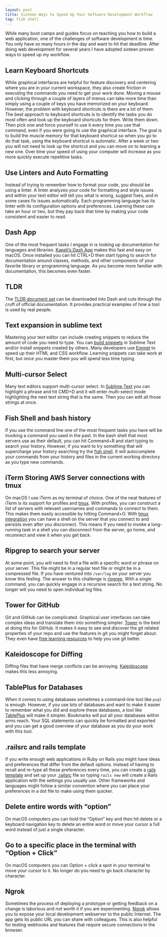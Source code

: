 ```yaml
---
layout: post
title: Sixteen Ways to Speed Up Your Software Development Workflow
tag: fish shell
---
```

While many boot camps and guides focus on teaching you how to build a web application, one of the challenges of software development is time. You only have so many hours in the day and want to hit that deadline. After doing web development for several years I have adopted sixteen proven ways to speed up my workflow.

## Learn Keyboard Shortcuts
While graphical interfaces are helpful for feature discovery and centering where you are in your current workspace, they also create friction in executing the commands you need to get your work done. Moving a mouse and clicking through a couple of layers of menus can take more time than simply using a couple of keys you have memorized on your keyboard. However, the problem with keyboard shortcuts is there are a lot of them. The best approach to keyboard shortcuts is to identify the tasks you do most often and look up the keyboard shortcuts for them. Write them down. Then pick one and force yourself to use it every time you use that command, even if you were going to use the graphical interface. The goal is to build the muscle memory for that keyboard shortcut so when you go to do that task, using the keyboard shortcut is automatic. After a week or two you will not need to look up the shortcut and you can move on to learning a new one. Over time your speed of using your computer will increase as you more quickly execute repetitive tasks.

## Use Linters and Auto Formatting
Instead of trying to remember how to format your code, you should be using a linter. A linter analyzes your code for formatting and style issues and within your text editor will tell you what is wrong, suggest fixes, and in some cases fix issues automatically. Each programming language has its linter with its configuration options and preferences. Learning these can take an hour or two, but they pay back that time by making your code consistent and easier to read.

## Dash App
One of the most frequent tasks I engage in is looking up documentation for languages and libraries. [Kapeli’s Dash App](https://kapeli.com/dash) makes this fast and easy on macOS. Once installed you can hit CTRL+D then start typing to search for documentation around classes, methods, and other components of your favorite library or programming language. As you become more familiar with documentation, this becomes even faster.

## TLDR
The [TLDR document set](https://github.com/tldr-pages/tldr) can be downloaded into Dash and cuts through the cruft of official documentation. It provides practical examples of how a tool is used by real people.

## Text expansion in sublime text
Mastering your text editor can include creating snippets to reduce the amount of code you need to type. You can [build snippets](http://docs.sublimetext.info/en/latest/extensibility/snippets.html) in Sublime Text and/or install snippets created by others. Many developers use [Emmet](https://emmet.io) to speed up their HTML and CSS workflow. Learning snippets can take work at first, but once you master them you will spend less time typing.

## Multi-cursor Select
Many text editors support multi-cursor select. In [Sublime Text](https://www.sublimetext.com/docs/3/multiple_selection_with_the_keyboard.html) you can highlight a phrase and hit CMD+D and it will enter multi-select mode highlighting the next text string that is the same. Then you can edit all those strings at once.

## Fish Shell and bash history
If you use the command line one of the most frequent tasks you have will be invoking a command you used in the past. In the bash shell that most servers use as their default, you can hit Command+R and start typing to search your history. However, if you want to try something that will supercharge your history searching try the [fish shell](https://fishshell.com). It will autocomplete your commands from your history and files in the current working directory as you type new commands.

## iTerm Storing AWS Server connections with tmux
On macOS I use iTerm as my terminal of choice. One of the neat features of iTerm is its support for profiles and [tmux](https://thoughtbot.com/blog/a-tmux-crash-course). With profiles, you can construct a list of servers with relevant usernames and commands to connect to them. This makes them easily accessible by hitting Command+O. With [tmux integration](https://www.iterm2.com/documentation-tmux-integration.html) you can have a shell on the server that you connect to and persists even after you disconnect. This means if you need to invoke a long-running task in a shell you can disconnect from the server, go home, and reconnect and view it when you get back.

## Ripgrep to search your server
At some point, you will need to find a file with a specific word or phrase on your server. This file might be in a regular text file or might be in a compressed file. If you have ventured into `/var/log` on your server you know this feeling. The answer to this challenge is [ripgrep](https://github.com/BurntSushi/ripgrep). With a single command, you can quickly engage in a recursive search for a text string. No longer will you need to open individual log files.

## Tower for GitHub
Git and GitHub can be complicated. Graphical user interfaces can take complex ideas and translate them into something simpler. [Tower](https://www.git-tower.com) is the best at doing this for GitHub. It makes it easy to see and discover the git related properties of your repo and use the features in git you might forget about. They even have [free learning resources](https://www.git-tower.com/learn/) to help you use git better.

## Kaleidoscope for Diffing
Diffing files that have merge conflicts can be annoying. [Kaleidoscope](https://www.kaleidoscopeapp.com) makes this less annoying.

## TablePlus for Databases
When it comes to using databases sometimes a command-line tool like `psql` is enough. However, if you use lots of databases and want to make it easier to remember what you did and explore these databases, a tool like [TablePlus](https://tableplus.com) will make it simpler. Bookmarks will put all your databases within arms reach. Your SQL statements can quickly be formatted and exported and you can get a good overview of your database as you do your work with this tool.

## .railsrc and rails template
If you write enough web applications in Ruby on Rails you might have ideas and preferences that differ from the default options. Instead of having to recall and re-type all these preferences every time, you can create a [rails template](https://guides.rubyonrails.org/rails_application_templates.html) and set up your [.railsrc](https://www.natashatherobot.com/how-to-configure-your-rails-defaults/) file so typing `rails new` will create a Rails application with the settings you usually use. Other frameworks and languages might follow a similar convention where you can place your preferences in a dot file to make using them quicker.

## Delete entire words with “option”
On macOS computers you can hold the “Option” key and then hit delete or a keyboard navigation key to delete an entire word or move your cursor a full word instead of just a single character.

## Go to a specific place in the terminal with “Option + Click”
On macOS computers you can Option + click a spot in your terminal to move your cursor to it. No longer do you need to go back character by character.

## Ngrok
Sometimes the process of deploying a prototype or getting feedback on a change is laborious and not worth it if you are experimenting. [Ngrok](https://ngrok.com) allows you to expose your local development webserver to the public Internet. The app gets its public URL you can share with colleagues. This is also helpful for testing webhooks and features that require secure connections in the browser.
